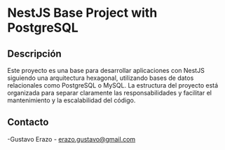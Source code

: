 # NestJS Base Project with PostgreSQL

## Descripción

Este proyecto es una base para desarrollar aplicaciones con NestJS siguiendo una arquitectura hexagonal, utilizando bases de datos relacionales como PostgreSQL o MySQL. La estructura del proyecto está organizada para separar claramente las responsabilidades y facilitar el mantenimiento y la escalabilidad del código.

## Contacto

-Gustavo Erazo - [erazo.gustavo@gmail.com](mailto:erazo.gustavo@gmail.com)
